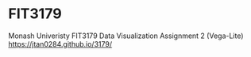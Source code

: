 # FIT3179
Monash Univeristy FIT3179 Data Visualization Assignment 2 (Vega-Lite)
https://jtan0284.github.io/3179/
